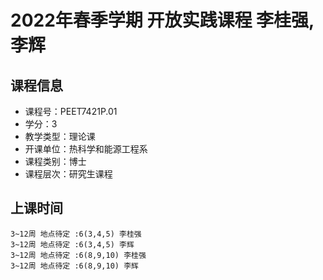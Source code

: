 # 2022年春季学期 开放实践课程 李桂强, 李辉






## 课程信息

- 课程号：PEET7421P.01
- 学分：3
- 教学类型：理论课
- 开课单位：热科学和能源工程系
- 课程类别：博士
- 课程层次：研究生课程

## 上课时间

```
3~12周 地点待定 :6(3,4,5) 李桂强
3~12周 地点待定 :6(3,4,5) 李辉
3~12周 地点待定 :6(8,9,10) 李桂强
3~12周 地点待定 :6(8,9,10) 李辉
```

